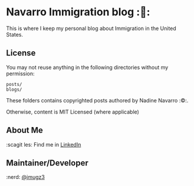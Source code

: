 # Navarro Immigration blog ::briefcase::

This is where I keep my personal blog about Immigration in the United States. 

## License

You may not reuse anything in the following directories without my permission:

```
posts/
blogs/
```

These folders contains copyrighted posts authored by Nadine Navarro ::copyright::.

Otherwise, content is MIT Licensed (where applicable)

## About Me

:scagit les: Find me in [LinkedIn](http://linkedin.com/in/nadinenavarro)

## Maintainer/Developer

:nerd: [@jmugz3](http://twitter.com/jmugz3)